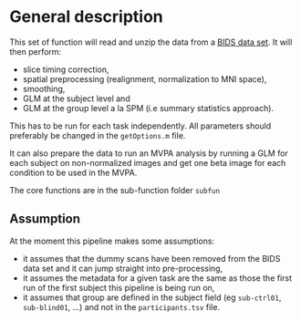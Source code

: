 # General description

This set of function will read and unzip the data from a
[BIDS data set](https://bids.neuroimaging.io/). It will then perform:

-   slice timing correction,
-   spatial preprocessing (realignment, normalization to MNI space),
-   smoothing,
-   GLM at the subject level and
-   GLM at the group level a la SPM (i.e summary statistics approach).

This has to be run for each task independently. All parameters should preferably
be changed in the `getOptions.m` file.

It can also prepare the data to run an MVPA analysis by running a GLM for each
subject on non-normalized images and get one beta image for each condition to be
used in the MVPA.

The core functions are in the sub-function folder `subfun`

## Assumption

At the moment this pipeline makes some assumptions:

-   it assumes that the dummy scans have been removed from the BIDS data set and
    it can jump straight into pre-processing,
-   it assumes the metadata for a given task are the same as those the first run
    of the first subject this pipeline is being run on,
-   it assumes that group are defined in the subject field (eg `sub-ctrl01`,
    `sub-blind01`, ...) and not in the `participants.tsv` file.


